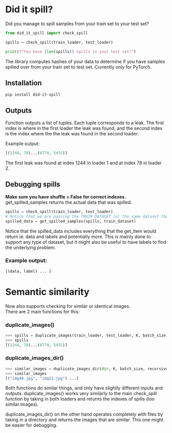 # Did it spill?
Did you manage to spill samples from your train set to your test set?  


```python
from did_it_spill import check_spill

spills = check_spill(train_loader, test_loader)

print(f"You have {len(spills)} spills in your test set!")
```
The library computes hashes of your data to determine if you have samples spilled over from your train set to test set.
Currently only for PyTorch.

## Installation
```
pip install did-it-spill
```
## Outputs
Function outputs a list of tuples. Each tuple corresponds to a leak. The first index is where in the first loader the 
leak was found, and the second index is the index where the the leak was found in the second loader.

Example output: 
```python
[(1244, 78)...(8774, 5431)]
```
The first leak was found at index 1244 in loader 1 and at index 78 in loader 2.



## Debugging spills
**Make sure you have shuffle = False for correct indexes.**  
get_spilled_samples returns the actual data that was spilled.

```python
spills = check_spill(train_loader, test_loader)
# Notice that we are passing the TRAIN DATASET (or the same dataset that the first loader is using in above func)
spilled_data = get_spilled_samples(spills, train_dataset)
```
Notice that the spilled_data includes everything that the get_item would return ie. data and labels and potentially more. 
This is mainly done to support any type of dataset, but it might also be useful to have labels to find the underlying problem.

### Example output: 
```python
[(data, label) ... ]
```

# Semantic similarity
Now also supports checking for similar or identical images.  
There are 2 main functions for this:  


### duplicate_images()
```python
>>> spills = duplicate_images(train_loader, test_loader, K, batch_size)
>>> spills
[(1244, 78)...(8774, 5431)]
```
### duplicate_images_dir()
```python
>>> similar_images = duplicate_images_dir(dir, K, batch_size, recursive=True)
>>> similar_images
[("img48.jpg", "img21.jpg") ...]
```



Both functions do similar things, and only have slightly different inputs and outputs. duplicate_images() works very similarly to
the main check_spill function by taking in both loaders and returns the indexes of spills (too similar images).  

duplicate_images_dir() on the other hand operates completely with
files by taking in a directory and returns the images that are similar. This one might be easier for debugging.